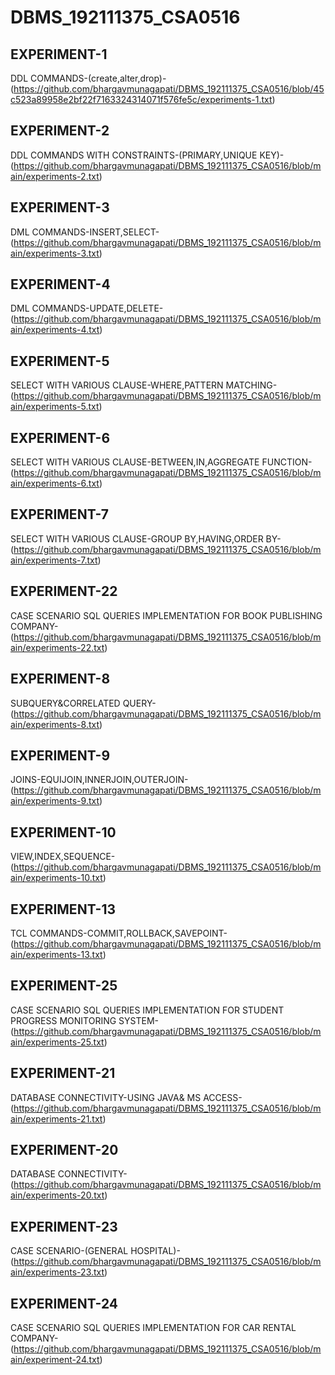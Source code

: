 # DBMS_192111375_CSA0516
## EXPERIMENT-1
DDL COMMANDS-(create,alter,drop)-(https://github.com/bhargavmunagapati/DBMS_192111375_CSA0516/blob/45c523a89958e2bf22f7163324314071f576fe5c/experiments-1.txt)
## EXPERIMENT-2
DDL COMMANDS WITH CONSTRAINTS-(PRIMARY,UNIQUE KEY)-(https://github.com/bhargavmunagapati/DBMS_192111375_CSA0516/blob/main/experiments-2.txt)
## EXPERIMENT-3
DML COMMANDS-INSERT,SELECT-(https://github.com/bhargavmunagapati/DBMS_192111375_CSA0516/blob/main/experiments-3.txt)
## EXPERIMENT-4
DML COMMANDS-UPDATE,DELETE-(https://github.com/bhargavmunagapati/DBMS_192111375_CSA0516/blob/main/experiments-4.txt)
## EXPERIMENT-5
SELECT WITH VARIOUS CLAUSE-WHERE,PATTERN MATCHING-(https://github.com/bhargavmunagapati/DBMS_192111375_CSA0516/blob/main/experiments-5.txt)
## EXPERIMENT-6
SELECT WITH VARIOUS CLAUSE-BETWEEN,IN,AGGREGATE FUNCTION-(https://github.com/bhargavmunagapati/DBMS_192111375_CSA0516/blob/main/experiments-6.txt)
## EXPERIMENT-7
SELECT WITH VARIOUS CLAUSE-GROUP BY,HAVING,ORDER BY-(https://github.com/bhargavmunagapati/DBMS_192111375_CSA0516/blob/main/experiments-7.txt)
## EXPERIMENT-22
CASE SCENARIO SQL QUERIES IMPLEMENTATION FOR BOOK PUBLISHING COMPANY-(https://github.com/bhargavmunagapati/DBMS_192111375_CSA0516/blob/main/experiments-22.txt)
## EXPERIMENT-8
SUBQUERY&CORRELATED QUERY-(https://github.com/bhargavmunagapati/DBMS_192111375_CSA0516/blob/main/experiments-8.txt)
## EXPERIMENT-9
JOINS-EQUIJOIN,INNERJOIN,OUTERJOIN-(https://github.com/bhargavmunagapati/DBMS_192111375_CSA0516/blob/main/experiments-9.txt)
## EXPERIMENT-10
VIEW,INDEX,SEQUENCE-(https://github.com/bhargavmunagapati/DBMS_192111375_CSA0516/blob/main/experiments-10.txt)
## EXPERIMENT-13
TCL COMMANDS-COMMIT,ROLLBACK,SAVEPOINT-(https://github.com/bhargavmunagapati/DBMS_192111375_CSA0516/blob/main/experiments-13.txt)
## EXPERIMENT-25
CASE SCENARIO SQL QUERIES IMPLEMENTATION FOR STUDENT PROGRESS MONITORING SYSTEM-(https://github.com/bhargavmunagapati/DBMS_192111375_CSA0516/blob/main/experiments-25.txt)
## EXPERIMENT-21
DATABASE CONNECTIVITY-USING JAVA& MS ACCESS-(https://github.com/bhargavmunagapati/DBMS_192111375_CSA0516/blob/main/experiments-21.txt)
## EXPERIMENT-20
DATABASE CONNECTIVITY-(https://github.com/bhargavmunagapati/DBMS_192111375_CSA0516/blob/main/experiments-20.txt)
## EXPERIMENT-23
CASE SCENARIO-(GENERAL HOSPITAL)-(https://github.com/bhargavmunagapati/DBMS_192111375_CSA0516/blob/main/experiments-23.txt)
## EXPERIMENT-24
CASE SCENARIO SQL QUERIES IMPLEMENTATION FOR CAR RENTAL COMPANY-(https://github.com/bhargavmunagapati/DBMS_192111375_CSA0516/blob/main/experiment-24.txt)
